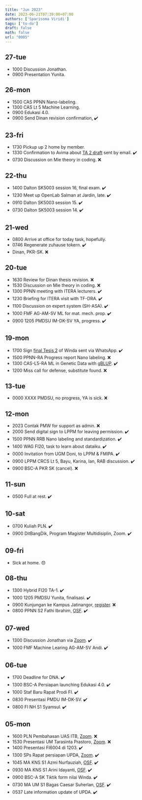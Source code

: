 ```yaml
---
title: "Jun 2023"
date: 2023-06-21T07:39:00+07:00
authors: ['Sparisoma Viridi']
tags: ['to-do']
draft: false
math: false
url: "0005"
---
```


## 27-tue
+ 1000 Discussion Jonathan.
+ 0900 Presentation Yunita.

## 26-mon
+ 1500 CAS PPNN Nano-labeling.
+ 1300 CAS Lt 5 Machine Learning.
+ 0900 Edukasi 4.0.
+ 0900 Send Dinan revision confirmation[.](https://osf.io/tbz9p/) :heavy_check_mark:

## 23-fri
+ 1730 Pickup up 2 home by member.
+ 1330 Confirmation to Avima about [TA 2 draft](https://osf.io/grnvq) sent by email. :heavy_check_mark:
+ 0730 Discussion on Mie theory in coding. :x:


## 22-thu
+ 1400 Dalton SK5003 session 16, final exam. :heavy_check_mark:
+ 1230 Meet up OpenLab Salman at Jardin, late. :heavy_check_mark:
+ 0910 Dalton SK5003 session 15. :heavy_check_mark:
+ 0730 Dalton SK5003 session 14. :heavy_check_mark:

## 21-wed
+ 0800 Arrive at office for today task, hopefully.
+ 0746 Regenerate zuhause tokern. :heavy_check_mark:
+ Dinan, PKR-SK. :x:


## 20-tue
+ 1630 Review for Dinan thesis revision. :x:
+ 1530 Discussion on Mie theory in coding. :x:
+ 1300 PPNN meeting with ITERA lecturers. :heavy_check_mark:
+ 1230 Briefing for ITERA visit with TF-DRA. :heavy_check_mark:
+ 1100 Discussion on expert system (SH-ASA). :heavy_check_mark:
+ 1000 FMF AG-AM-SV ML for mat. mech. prop. :heavy_check_mark:
+ 0900 1205 PMDSU IM-DK-SV YA, progress. :heavy_check_mark:


## 19-mon
+ 1700 Sign [final Tesis 2](https://osf.io/w2h4r) of Winda sent via WhatsApp. :heavy_check_mark:
+ 1500 PPNN-RA Progress report Nano labeling. :x:
+ 1300 CAS-L5-RA ML in Genetic Data with [gBLUP](https://pubmed.ncbi.nlm.nih.gov/23756897/). :heavy_check_mark:
+ 1200 Miss call for defense, substitute found. :x:


## 13-tue
+ 0000 XXXX PMDSU, no progress, YA is sick. :x:


## 12-mon
+ 2023 Contak PMW for support as admin. :x:
+ 2000 Send digital sign to LPPM for leaving permission. :heavy_check_mark:
+ 1500 PPNN RRB Nano labeling and standardization. :heavy_check_mark:
+ 1400 WAG FI20, task to learn about dataiku. :heavy_check_mark:
+ 0000 Invitation from UGM Doni, to LPPM & FMIPA. :heavy_check_mark:
+ 0900 LPPM CRCS Lt 5, Bayu, Karina, Ian, RAB discussion. :heavy_check_mark:
+ 0900 BSC-A PKR SK (cancel). :x:


## 11-sun
+ 0500 Full at rest. :heavy_check_mark:


## 10-sat
+ 0700 Kuliah PLN. :heavy_check_mark:
+ 0900 DitBangDik, Program Magister Multidisiplin, Zoom. :heavy_check_mark:


## 09-fri
+ Sick at home. :disappointed:


## 08-thu
+ 1300 Hybrid FI20 TA-1. :heavy_check_mark:
+ 1000 1205 PMDSU Yunita, finalisasi. :heavy_check_mark:
+ 0900 Kunjungan ke Kampus Jatinangor, [register](https://forms.gle/P89hu3Tyw24qYsRS6). :x:
+ 0800 PPNN S2 Fathi Ibrahim, [OSF](https://osf.io/t9qc7/). :heavy_check_mark:


## 07-wed
+ 1300 Discussion Jonathan via [Zoom](https://itb-ac-id.zoom.us/j/95571987789). :heavy_check_mark:
+ 1000 FMF Machine Learing AG-AM-SV Andi. :heavy_check_mark:


## 06-tue
+ 1700 Deadline for DNA. :heavy_check_mark:
+ 1300 BSC-A Persiapan launching Edukasi 4.0. :heavy_check_mark:
+ 1000 Staf Baru Rapat Prodi FI. :heavy_check_mark:
+ 0830 Presentasi PMDU IM-DK-SV. :heavy_check_mark:
+ 0800 FI NH S1 Syamsul. :heavy_check_mark:


## 05-mon
+ 1600 PLN Pembahasan UAS ITB, [Zoom](https://us02web.zoom.us/j/4760388093). :x:
+ 1530 Presentasi UM Tarasinta Prastoro, [Zoom](https://itb-ac-id.zoom.us/j/99135603732). :x:
+ 1400 Presentasi FI6004 di 1203. :heavy_check_mark:
+ 1300 SPs Rapat persiapan UPDA, [Zoom](https://itb-ac-id.zoom.us/j/91476736906). :heavy_check_mark:
+ 1045 MA KNS S1 Azmi Nurfauziah, [OSF](https://osf.io/prz6a/). :heavy_check_mark:
+ 0930 MA KNS S1 Arini Idayanti, [OSF](https://osf.io/acw8t/). :heavy_check_mark:
+ 0900 BSC-A SK Tiktik form nilai Winda. :heavy_check_mark:
+ 0730 MA UM S1 Bagas Caesar Suherlan, [OSF](https://osf.io/szhmj/). :heavy_check_mark:
+ 0537 Late information update of UPDA. :heavy_check_mark:
